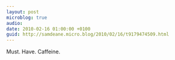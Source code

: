 ```yaml
---
layout: post
microblog: true
audio: 
date: 2010-02-16 01:00:00 +0100
guid: http://samdeane.micro.blog/2010/02/16/t9179474509.html
---
```

Must. Have. Caffeine.
